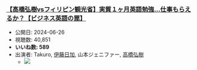 ### [【高橋弘樹vsフィリピン観光省】実質１ヶ月英語勉強…仕事もらえるか？【ビジネス英語の罠】](https://www.youtube.com/watch?v=qQtdLNf3-0c)
-   公開日: 2024-06-26
-   視聴数: 40,851
-   **いいね数: 589**
-   出演者: Takuro, [伊藤日加](/rehacq_fan/people/伊藤日加 "wikilink"), 山本ジェニファー, [高橋弘樹](/rehacq_fan/people/高橋弘樹 "wikilink")
    - [![](https://img.youtube.com/vi/qQtdLNf3-0c/hqdefault.jpg)](https://www.youtube.com/watch?v=qQtdLNf3-0c)
